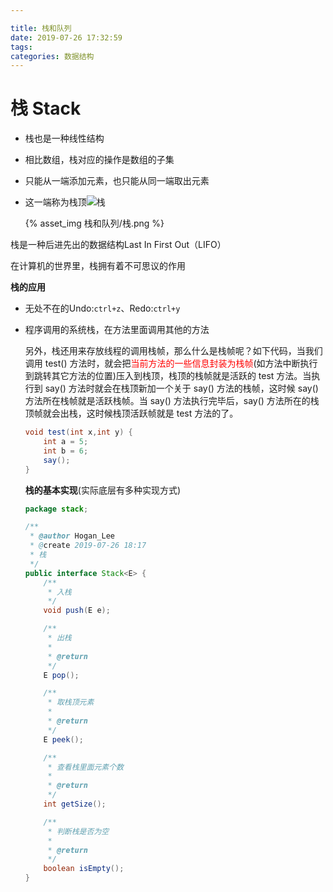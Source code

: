 ```yaml
---

title: 栈和队列
date: 2019-07-26 17:32:59
tags:
categories: 数据结构
---
```


# 栈 Stack

+ 栈也是一种线性结构

+ 相比数组，栈对应的操作是数组的子集

+ 只能从一端添加元素，也只能从同一端取出元素

+ 这一端称为栈顶![栈](http://cdn1.hikariblog.cn/%E6%A0%88.png)

  {% asset_img 栈和队列/栈.png %}

栈是一种后进先出的数据结构Last In First Out（LIFO）

在计算机的世界里，栈拥有着不可思议的作用

__栈的应用__

+ 无处不在的Undo:`ctrl+z`、Redo:`ctrl+y`

+ 程序调用的系统栈，在方法里面调用其他的方法

  另外，栈还用来存放线程的调用栈帧，那么什么是栈帧呢？如下代码，当我们调用 test() 方法时，就会把<span style="color:red">当前方法的一些信息封装为栈帧</span>(如方法中断执行到跳转其它方法的位置)压入到栈顶，栈顶的栈帧就是活跃的 test 方法。当执行到 say() 方法时就会在栈顶新加一个关于 say() 方法的栈帧，这时候 say() 方法所在栈帧就是活跃栈帧。当 say() 方法执行完毕后，say() 方法所在的栈顶帧就会出栈，这时候栈顶活跃帧就是 test 方法的了。

  ```java
  void test(int x,int y) {
      int a = 5;
      int b = 6;
      say();
  }
  ```

  __栈的基本实现__(实际底层有多种实现方式)
  
  ```java
  package stack;
  
  /**
   * @author Hogan_Lee
   * @create 2019-07-26 18:17
   * 栈
   */
  public interface Stack<E> {
      /**
       * 入栈
       */
      void push(E e);
  
      /**
       * 出栈
       *
       * @return
       */
      E pop();
  
      /**
       * 取栈顶元素
       *
       * @return
       */
      E peek();
  
      /**
       * 查看栈里面元素个数
       *
       * @return
       */
      int getSize();
  
      /**
       * 判断栈是否为空
       *
       * @return
       */
      boolean isEmpty();
  }
  ```
  
  ```java
  
  ```
  
  